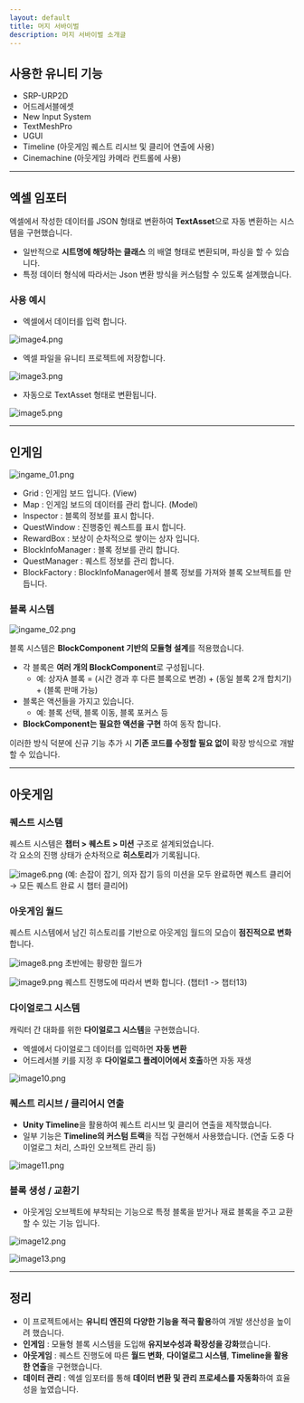 ```yaml
---
layout: default
title: 머지 서바이벌
description: 머지 서바이벌 소개글
---
```


## 사용한 유니티 기능

- SRP-URP2D
- 어드레서블에셋
- New Input System
- TextMeshPro
- UGUI
- Timeline (아웃게임 퀘스트 리시브 및 클리어 연출에 사용)
- Cinemachine (아웃게임 카메라 컨트롤에 사용)

---

## 엑셀 임포터

엑셀에서 작성한 데이터를 JSON 형태로 변환하여 **TextAsset**으로 자동 변환하는 시스템을 구현했습니다.

- 일반적으로 **시트명에 해당하는 클래스** 의 배열 형태로 변환되며, 파싱을 할 수 있습니다.
- 특정 데이터 형식에 따라서는 Json 변환 방식을 커스텀할 수 있도록 설계했습니다.

### 사용 예시

- 엑셀에서 데이터를 입력 합니다.

![image4.png](./assets/image4.png)

- 엑셀 파일을 유니티 프로젝트에 저장합니다.

![image3.png](./assets/image3.png)

- 자동으로 TextAsset 형태로 변환됩니다.
 
![image5.png](./assets/image5.png)

---

## 인게임

![ingame_01.png](./assets/ingame_01.png)
- Grid : 인게임 보드 입니다. (View)
- Map : 인게임 보드의 데이터를 관리 합니다. (Model)
- Inspector : 블록의 정보를 표시 합니다.
- QuestWindow : 진행중인 퀘스트를 표시 합니다.
- RewardBox : 보상이 순차적으로 쌓이는 상자 입니다.
- BlockInfoManager : 블록 정보를 관리 합니다.
- QuestManager : 퀘스트 정보를 관리 합니다.
- BlockFactory : BlockInfoManager에서 블록 정보를 가져와 블록 오브젝트를 만듭니다.

### 블록 시스템

![ingame_02.png](./assets/ingame_02.png)

블록 시스템은 **BlockComponent 기반의 모듈형 설계**를 적용했습니다.

- 각 블록은 **여러 개의 BlockComponent**로 구성됩니다.
	- 예: 상자A 블록 = (시간 경과 후 다른 블록으로 변경) + (동일 블록 2개 합치기) + (블록 판매 가능)
- 블록은 액션들을 가지고 있습니다.
	- 예: 블록 선택, 블록 이동, 블록 포커스 등
- **BlockComponent는 필요한 액션을 구현** 하여 동작 합니다.

이러한 방식 덕분에 신규 기능 추가 시 **기존 코드를 수정할 필요 없이** 확장 방식으로 개발할 수 있습니다.

---

## 아웃게임

### 퀘스트 시스템

퀘스트 시스템은 **챕터 > 퀘스트 > 미션** 구조로 설계되었습니다.  
각 요소의 진행 상태가 순차적으로 **히스토리**가 기록됩니다.

![image6.png](./assets/image6.png)
(예: 손잡이 잡기, 의자 잡기 등의 미션을 모두 완료하면 퀘스트 클리어 → 모든 퀘스트 완료 시 챕터 클리어)

### 아웃게임 월드

퀘스트 시스템에서 남긴 히스토리를 기반으로 아웃게임 월드의 모습이 **점진적으로 변화**합니다.

![image8.png](./assets/image8.png)
초반에는 황량한 월드가

![image9.png](./assets/image9.png)
퀘스트 진행도에 따라서 변화 합니다. (챕터1 -> 챕터13)

### 다이얼로그 시스템

캐릭터 간 대화를 위한 **다이얼로그 시스템**을 구현했습니다.

- 엑셀에서 다이얼로그 데이터를 입력하면 **자동 변환**
- 어드레서블 키를 지정 후 **다이얼로그 플레이어에서 호출**하면 자동 재생

![image10.png](./assets/image10.png)

### 퀘스트 리시브 / 클리어시 연출

- **Unity Timeline**을 활용하여 퀘스트 리시브 및 클리어 연출을 제작했습니다.
- 일부 기능은 **Timeline의 커스텀 트랙**을 직접 구현해서 사용했습니다. (연출 도중 다이얼로그 처리, 스파인 오브젝트 관리 등)

![image11.png](./assets/image11.png)

### 블록 생성 / 교환기

- 아웃게임 오브젝트에 부착되는 기능으로 특정 블록을 받거나 재료 블록을 주고 교환 할 수 있는 기능 입니다.

![image12.png](./assets/image12.png)

![image13.png](./assets/image13.png)

---

## 정리

- 이 프로젝트에서는 **유니티 엔진의 다양한 기능을 적극 활용**하여 개발 생산성을 높이려 했습니다.
- **인게임** : 모듈형 블록 시스템을 도입해 **유지보수성과 확장성을 강화**했습니다.
- **아웃게임** : 퀘스트 진행도에 따른 **월드 변화**, **다이얼로그 시스템**, **Timeline을 활용한 연출**을 구현했습니다.
- **데이터 관리** : 엑셀 임포터를 통해 **데이터 변환 및 관리 프로세스를 자동화**하여 효율성을 높였습니다.
